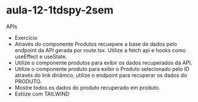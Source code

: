 # aula-12-1tdspy-2sem
APIs

- Exercício 
- Através do componente Produtos recuepere a base de dados pelo endpoint da API gerada por route.tsx. Utilize a fetch api e hooks como useEffect e useState.
- Utilize o componente produtos para exibir os dados recuperados da API.
- Utilize o componente produto para exibir o Produto selecionado pelo ID através do link dinâmco, utilize o endpoint para recuperar os dados do PRODUTO.
- Mostre todos os dados do produto recuperado em produto.
- Estiize com TAILWIND


